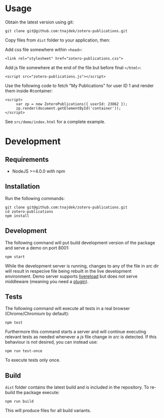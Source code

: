 Usage
=====

Obtain the latest version using git:

    git clone git@github.com:tnajdek/zotero-publications.git

Copy files from `dist` folder to your application, then:

Add css file somewhere within `<head>`:

    <link rel="stylesheet" href="zotero-publications.css">

Add js file somewhere at the end of the file but before final `</html>`:

    <script src="zotero-publications.js"></script>

Use the following code to fetch "My Publications" for user ID 1 and render them inside #container: 

    <script>
         var zp = new ZoteroPublications({ userId: 23862 });
         zp.render(document.getElementById('container'));
    </script>


See `src/demo/index.html` for a complete example.

Development
===========

Requirements
------------

* NodeJS >=4.0.0 with npm

Installation
------------

Run the following commands:

	git clone git@github.com:tnajdek/zotero-publications.git
	cd zotero-publications
    npm install

Development
-----------

The following command will put build development version of the package and serve a demo on port 8001:

    npm start

While the development server is running, changes to any of the file in *src* dir will result in respecive file being rebuilt in the live development environment. Demo server supports [livereload](http://livereload.com/) but does not serve middleware (meaning you need a [plugin](https://chrome.google.com/webstore/detail/livereload/jnihajbhpnppcggbcgedagnkighmdlei)).

Tests
--------------

The following command will execute all tests in a real browser (Chrome/Chromium by default):

    npm test

Furthermore this command starts a server and will continue executing relevant tests as needed whenever a *js* file change in *src* is detected. If this behaviour is not desired, you can instead use:

    npm run test-once

To execute tests only once.

Build
-----

`dist` folder contains the latest build and is included in the repository. To re-build the package execute:

    npm run build

This will produce files for all build variants.
